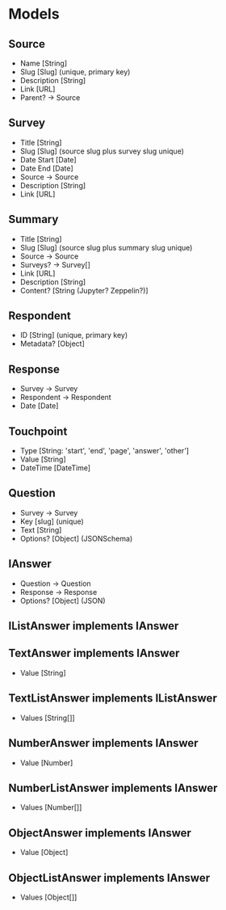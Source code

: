# Models

## Source

* Name [String]
* Slug [Slug] (unique, primary key)
* Description [String]
* Link [URL]
* Parent? -> Source

## Survey

* Title [String]
* Slug [Slug] (source slug plus survey slug unique)
* Date Start [Date]
* Date End [Date]
* Source -> Source
* Description [String]
* Link [URL]

## Summary

* Title [String]
* Slug [Slug] (source slug plus summary slug unique)
* Source -> Source
* Surveys? -> Survey[]
* Link [URL]
* Description [String]
* Content? [String (Jupyter? Zeppelin?)]

## Respondent

* ID [String] (unique, primary key)
* Metadata? [Object]

## Response

* Survey -> Survey
* Respondent -> Respondent
* Date [Date]

## Touchpoint

* Type [String: 'start', 'end', 'page', 'answer', 'other']
* Value [String]
* DateTime [DateTime]

## Question

* Survey -> Survey
* Key [slug] (unique)
* Text [String]
* Options? [Object] (JSONSchema)

## IAnswer

* Question -> Question
* Response -> Response
* Options? [Object] (JSON)

## IListAnswer implements IAnswer

## TextAnswer implements IAnswer

* Value [String]

## TextListAnswer implements IListAnswer

* Values [String[]]

## NumberAnswer implements IAnswer

* Value [Number]

## NumberListAnswer implements IAnswer

* Values [Number[]]

## ObjectAnswer implements IAnswer

* Value [Object]

## ObjectListAnswer implements IAnswer

* Values [Object[]]
